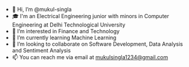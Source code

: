 - 👋 Hi, I’m @mukul-singla
- 🎓 I'm an Electrical Engineering junior with minors in Computer Engineering at Delhi Technological University
- 👀 I’m interested in Finance and Technology
- 🌱 I’m currently learning Machine Learning
- 💞️ I’m looking to collaborate on Software Development, Data Analysis and Sentiment Analysis 
- 📫 You can reach me via email at mukulsingla1234@gmail.com 

<!---
mukul-singla/mukul-singla is a ✨ special ✨ repository because its `README.md` (this file) appears on your GitHub profile.
You can click the Preview link to take a look at your changes.
--->

